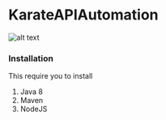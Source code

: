 # KarateAPIAutomation

![alt text](https://cdn.loom.com/images/originals/23c3a43ac8034a7eab68b71aa58f38f1.jpg "Logo Title Text 1")


### Installation

This require you to install
1. Java 8
2. Maven
3. NodeJS


